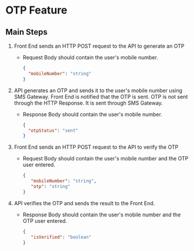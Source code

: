 # OTP Feature

## Main Steps

1. Front End sends an HTTP POST request to the API to generate an OTP
   * Request Body should contain the user's mobile number.
     ```json
     {
       "mobileNumber": "string"
     }
     ```
     
2. API generates an OTP and sends it to the user's mobile number using SMS Gateway. Front End is notified that the OTP is sent. OTP is not sent through the HTTP Response. It is sent through SMS Gateway.
   * Response Body should contain the user's mobile number.
     ```json
     {
       "otpStatus": "sent"
     }
     ```
3. Front End sends an HTTP POST request to the API to verify the OTP
    * Request Body should contain the user's mobile number and the OTP user entered.
      ```json
      {
         "mobileNumber": "string",
         "otp": "string"
      }
      ```
4. API verifies the OTP and sends the result to the Front End.
    * Response Body should contain the user's mobile number and the OTP user entered.
      ```json
      {
         "isVerified": "boolean"
      }
      ```
      

